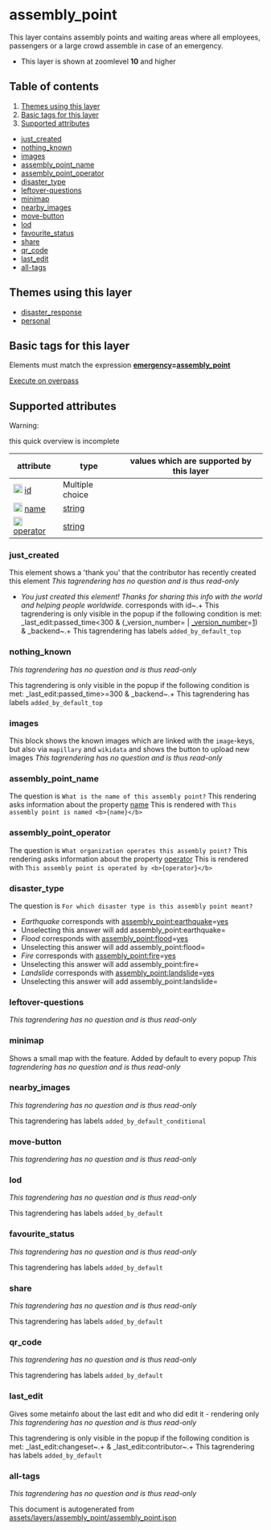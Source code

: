 [//]: # (WARNING: this file is automatically generated. Please find the sources at the bottom and edit those sources)



 assembly_point 
================





This layer contains assembly points and waiting areas where all employees, passengers or a large crowd assemble in case of an emergency.






  - This layer is shown at zoomlevel **10** and higher



## Table of contents

1. [ Themes using this layer ](#-themes-using-this-layer-)
2. [ Basic tags for this layer ](#-basic-tags-for-this-layer-)
3. [ Supported attributes ](#-supported-attributes-)
  - [just_created](#just_created)
  - [nothing_known](#nothing_known)
  - [images](#images)
  - [assembly_point_name](#assembly_point_name)
  - [assembly_point_operator](#assembly_point_operator)
  - [disaster_type](#disaster_type)
  - [leftover-questions](#leftover-questions)
  - [minimap](#minimap)
  - [nearby_images](#nearby_images)
  - [move-button](#move-button)
  - [lod](#lod)
  - [favourite_status](#favourite_status)
  - [share](#share)
  - [qr_code](#qr_code)
  - [last_edit](#last_edit)
  - [all-tags](#all-tags)

 Themes using this layer 
-------------------------





  - [disaster_response](https://mapcomplete.org/disaster_response)
  - [personal](https://mapcomplete.org/personal)




 Basic tags for this layer 
---------------------------



Elements must match the expression **<a href='https://wiki.openstreetmap.org/wiki/Key:emergency' target='_blank'>emergency</a>=<a href='https://wiki.openstreetmap.org/wiki/Tag:emergency%3Dassembly_point' target='_blank'>assembly_point</a>**

[Execute on overpass](http://overpass-turbo.eu/?Q=%5Bout%3Ajson%5D%5Btimeout%3A90%5D%3B%28%20%20%20%20nwr%5B%22emergency%22%3D%22assembly_point%22%5D%28%7B%7Bbbox%7D%7D%29%3B%0A%29%3Bout%20body%3B%3E%3Bout%20skel%20qt%3B)



 Supported attributes 
----------------------



Warning: 

this quick overview is incomplete



attribute | type | values which are supported by this layer
----------- | ------ | ------------------------------------------
[<img src='https://mapcomplete.org/assets/svg/statistics.svg' height='18px'>](https://taginfo.openstreetmap.org/keys/id#values) [id](https://wiki.openstreetmap.org/wiki/Key:id) | Multiple choice | 
[<img src='https://mapcomplete.org/assets/svg/statistics.svg' height='18px'>](https://taginfo.openstreetmap.org/keys/name#values) [name](https://wiki.openstreetmap.org/wiki/Key:name) | [string](../SpecialInputElements.md#string) | 
[<img src='https://mapcomplete.org/assets/svg/statistics.svg' height='18px'>](https://taginfo.openstreetmap.org/keys/operator#values) [operator](https://wiki.openstreetmap.org/wiki/Key:operator) | [string](../SpecialInputElements.md#string) | 


### just_created
This element shows a 'thank you' that the contributor has recently created this element
_This tagrendering has no question and is thus read-only_

 - *You just created this element! Thanks for sharing this info with the world and helping people worldwide.* corresponds with id~.+
This tagrendering is only visible in the popup if the following condition is met: _last_edit:passed_time<300 & (_version_number= | <a href='https://wiki.openstreetmap.org/wiki/Key:_version_number' target='_blank'>_version_number</a>=<a href='https://wiki.openstreetmap.org/wiki/Tag:_version_number%3D1' target='_blank'>1</a>) & _backend~.+
This tagrendering has labels 
`added_by_default_top`

### nothing_known

_This tagrendering has no question and is thus read-only_


This tagrendering is only visible in the popup if the following condition is met: _last_edit:passed_time>=300 & _backend~.+
This tagrendering has labels 
`added_by_default_top`

### images
This block shows the known images which are linked with the `image`-keys, but also via `mapillary` and `wikidata` and shows the button to upload new images
_This tagrendering has no question and is thus read-only_





### assembly_point_name

The question is `What is the name of this assembly point?`
This rendering asks information about the property 
[name](https://wiki.openstreetmap.org/wiki/Key:name)
This is rendered with `This assembly point is named <b>{name}</b>`




### assembly_point_operator

The question is `What organization operates this assembly point?`
This rendering asks information about the property 
[operator](https://wiki.openstreetmap.org/wiki/Key:operator)
This is rendered with `This assembly point is operated by <b>{operator}</b>`




### disaster_type

The question is `For which disaster type is this assembly point meant?`

 - *Earthquake* corresponds with <a href='https://wiki.openstreetmap.org/wiki/Key:assembly_point:earthquake' target='_blank'>assembly_point:earthquake</a>=<a href='https://wiki.openstreetmap.org/wiki/Tag:assembly_point:earthquake%3Dyes' target='_blank'>yes</a>
 - Unselecting this answer will add assembly_point:earthquake=
 - *Flood* corresponds with <a href='https://wiki.openstreetmap.org/wiki/Key:assembly_point:flood' target='_blank'>assembly_point:flood</a>=<a href='https://wiki.openstreetmap.org/wiki/Tag:assembly_point:flood%3Dyes' target='_blank'>yes</a>
 - Unselecting this answer will add assembly_point:flood=
 - *Fire* corresponds with <a href='https://wiki.openstreetmap.org/wiki/Key:assembly_point:fire' target='_blank'>assembly_point:fire</a>=<a href='https://wiki.openstreetmap.org/wiki/Tag:assembly_point:fire%3Dyes' target='_blank'>yes</a>
 - Unselecting this answer will add assembly_point:fire=
 - *Landslide* corresponds with <a href='https://wiki.openstreetmap.org/wiki/Key:assembly_point:landslide' target='_blank'>assembly_point:landslide</a>=<a href='https://wiki.openstreetmap.org/wiki/Tag:assembly_point:landslide%3Dyes' target='_blank'>yes</a>
 - Unselecting this answer will add assembly_point:landslide=



### leftover-questions

_This tagrendering has no question and is thus read-only_





### minimap
Shows a small map with the feature. Added by default to every popup
_This tagrendering has no question and is thus read-only_





### nearby_images

_This tagrendering has no question and is thus read-only_



This tagrendering has labels 
`added_by_default_conditional`

### move-button

_This tagrendering has no question and is thus read-only_





### lod

_This tagrendering has no question and is thus read-only_



This tagrendering has labels 
`added_by_default`

### favourite_status

_This tagrendering has no question and is thus read-only_



This tagrendering has labels 
`added_by_default`

### share

_This tagrendering has no question and is thus read-only_



This tagrendering has labels 
`added_by_default`

### qr_code

_This tagrendering has no question and is thus read-only_



This tagrendering has labels 
`added_by_default`

### last_edit
Gives some metainfo about the last edit and who did edit it - rendering only
_This tagrendering has no question and is thus read-only_


This tagrendering is only visible in the popup if the following condition is met: _last_edit:changeset~.+ & _last_edit:contributor~.+
This tagrendering has labels 
`added_by_default`

### all-tags

_This tagrendering has no question and is thus read-only_



 

This document is autogenerated from [assets/layers/assembly_point/assembly_point.json](https://github.com/pietervdvn/MapComplete/blob/develop/assets/layers/assembly_point/assembly_point.json)
